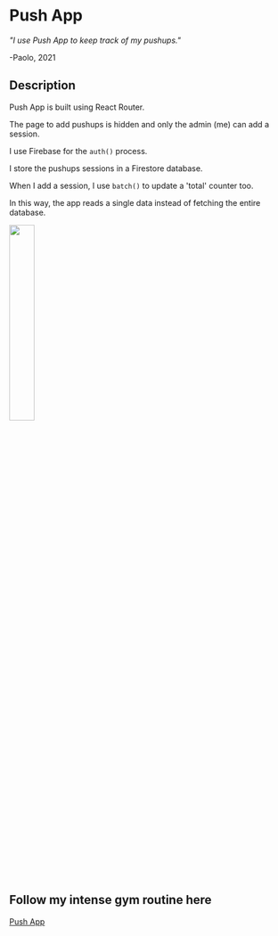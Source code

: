 # Push App

_"I use Push App to keep track of my pushups."_

-Paolo, 2021

## Description

Push App is built using React Router.

The page to add pushups is hidden and only the admin (me) can add a session.

I use Firebase for the `auth()` process.

I store the pushups sessions in a Firestore database.

When I add a session, I use `batch()` to update a 'total' counter too.

In this way, the app reads a single data instead of fetching the entire database.

<img src="https://i.imgur.com/3hMvnwr.gif" width="30%" height="30%" />

## Follow my intense gym routine here

[Push App](https://paologiraudi.github.io/push-app/#/)
